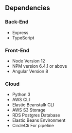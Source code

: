 ## Dependencies

### Back-End
* Express
* TypeScript

### Front-End

* Node Version 12
* NPM version 6.4.1 or above
* Angular Version 8

### Cloud
* Python 3
* AWS CLI
* Elastic Beanstalk CLI
* AWS S3 Storage
* RDS Postgres Database 
* Elastic Beans Environment
* CircleCli For pipeline
